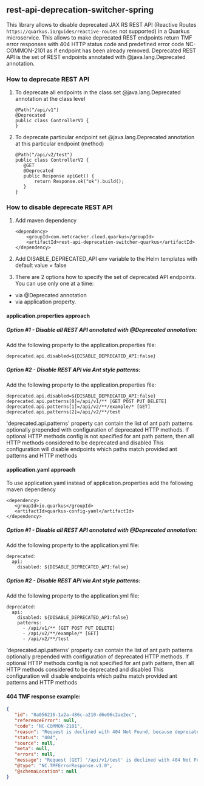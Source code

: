 ## rest-api-deprecation-switcher-spring

This library allows to disable deprecated JAX RS REST API (Reactive Routes `https://quarkus.io/guides/reactive-routes` not supported) in a Quarkus microservice. This allows to make deprecated REST endpoints return
TMF error responses with 404 HTTP status code and predefined error code NC-COMMON-2101 as if endpoint has been already removed.
Deprecated REST API is the set of REST endpoints annotated with @java.lang.Deprecated annotation.

### How to deprecate REST API

1. To deprecate all endpoints in the class set @java.lang.Deprecated annotation at the class level
   ~~~
   @Path("/api/v1")
   @Deprecated
   public class ControllerV1 {
   }
   ~~~
   
2. To deprecate particular endpoint set @java.lang.Deprecated annotation at this particular endpoint (method)
   ~~~
   @Path("/api/v2/test")
   public class ControllerV2 {
      @GET
      @Deprecated
      public Response apiGet() {
          return Response.ok("ok").build();
      }
   }
   ~~~

### How to disable deprecate REST API

1. Add maven dependency
   ~~~
   <dependency>
       <groupId>com.netcracker.cloud.quarkus</groupId>
       <artifactId>rest-api-deprecation-switcher-quarkus</artifactId>
   </dependency>
   ~~~
 
2. Add DISABLE_DEPRECATED_API env variable to the Helm templates with default value = false

3. There are 2 options how to specify the set of deprecated API endpoints. You can use only one at a time:
- via @Deprecated annotation
- via application property.

#### application.properties approach

##### Option #1 - Disable all REST API annotated with @Deprecated annotation:

   Add the following property to the application.properties file:
   ~~~
   deprecated.api.disabled=${DISABLE_DEPRECATED_API:false}
   ~~~

##### Option #2 - Disable REST API via Ant style patterns:

   Add the following property to the application.properties file:
   ~~~
   deprecated.api.disabled=${DISABLE_DEPRECATED_API:false}
   deprecated.api.patterns[0]=/api/v1/** [GET POST PUT DELETE]
   deprecated.api.patterns[1]=/api/v2/**/example/* [GET]
   deprecated.api.patterns[2]=/api/v2/**/test
   ~~~
   'deprecated.api.patterns' property can contain the list of ant path patterns optionally prepended with configuration of deprecated HTTP methods.
   If optional HTTP methods config is not specified for ant path pattern, then all HTTP methods considered to be deprecated and disabled
   This configuration will disable endpoints which paths match provided ant patterns and HTTP methods

#### application.yaml approach
  To use application.yaml instead of application.properties add the following maven dependency
  ~~~
  <dependency>
     <groupId>io.quarkus</groupId>
     <artifactId>quarkus-config-yaml</artifactId>
  </dependency>
   ~~~

##### Option #1 - Disable all REST API annotated with @Deprecated annotation:

   Add the following property to the application.yml file:
   ~~~
   deprecated:
     api:
       disabled: ${DISABLE_DEPRECATED_API:false}
   ~~~

##### Option #2 - Disable REST API via Ant style patterns:

   Add the following property to the application.yml file:
   ~~~
   deprecated:
     api:
       disabled: ${DISABLE_DEPRECATED_API:false}
       patterns:
         - /api/v1/** [GET POST PUT DELETE]
         - /api/v2/**/example/* [GET]
         - /api/v2/**/test 
   ~~~
   'deprecated.api.patterns' property can contain the list of ant path patterns optionally prepended with configuration of deprecated HTTP methods. 
   If optional HTTP methods config is not specified for ant path pattern, then all HTTP methods considered to be deprecated and disabled
   This configuration will disable endpoints which paths match provided ant patterns and HTTP methods

#### 404 TMF response example:
```json
{
   "id": "0a056216-1a2a-486c-a210-d6e06c2ae2ec",
   "referenceError": null,
   "code": "NC-COMMON-2101",
   "reason": "Request is declined with 404 Not Found, because deprecated REST API is disabled",
   "status": "404",
   "source": null,
   "meta": null,
   "errors": null,
   "message": "Request [GET] '/api/v1/test' is declined with 404 Not Found, because the following deprecated REST API is disabled: [[POST, GET]] /api/v1/test",
   "@type": "NC.TMFErrorResponse.v1.0",
   "@schemaLocation": null
}
```
